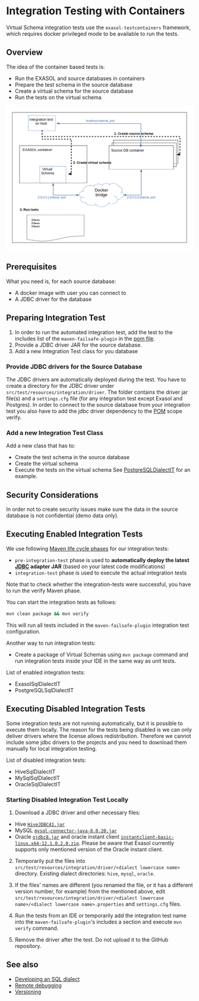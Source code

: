 # Integration Testing with Containers

Virtual Schema integration tests use the `exasol-testcontainers` framework, which requires docker privileged mode to be available to run the tests.

## Overview

The idea of the container based tests is:
* Run the EXASOL and source databases in containers
* Prepare the test schema in the source database
* Create a virtual schema for the source database
* Run the tests on the virtual schema

![Integration test overview](../../images/integrationtest_overview.png)

## Prerequisites

What you need is, for each source database:

* A docker image with user you can connect to
* A JDBC driver for the database

## Preparing Integration Test

1. In order to run the automated integration test, add the test to the includes list of the `maven-failsafe-plugin` in the [pom file](../../../pom.xml).
2. Provide a JDBC driver JAR for the source database.
3. Add a new Integration Test class for you database

### Provide JDBC drivers for the Source Database

The JDBC drivers are automatically deployed during the test. You have to create a directory for the JDBC driver under `src/test/resources/integration/driver`. 
The folder contains the driver jar file(s) and a `settings.cfg` file (for any integration test except Exasol and Postgres).
In order to connect to the source database from your integration test you also have to add the jdbc driver dependency to the [POM](../../../pom.xml) scope verify.

### Add a new Integration Test Class

Add a new class that has to:
* Create the test schema in the source database
* Create the virtual schema
* Execute the tests on the virtual schema
See [PostgreSQLDialectIT](../../../src/test/java/com/exasol/adapter/dialects/postgresql/PostgreSQLSqlDialectIT.java) for an example.

## Security Considerations

In order not to create security issues make sure the data in the source database is not confidential (demo data only).

## Executing Enabled Integration Tests

We use following [Maven life cycle phases](https://maven.apache.org/guides/introduction/introduction-to-the-lifecycle.html) for our integration tests:

* `pre-integration-test` phase is used to **automatically deploy the latest [JDBC](https://www.exasol.com/support/secure/attachment/66315/EXASOL_JDBC-6.1.rc1.tar.gz) adapter JAR** (based on your latest code modifications)
* `integration-test` phase is used to execute the actual integration tests

Note that to check whether the integration-tests were successful, you have to run the verify Maven phase.

You can start the integration tests as follows:

```bash
mvn clean package && mvn verify
```

This will run all tests included in the `maven-failsafe-plugin` integration test configuration.

Another way to run integration tests:

* Create a package of Virtual Schemas using `mvn package` command and run integration tests inside your IDE in the same way as unit tests.

List of enabled integration tests:

* ExasolSqlDialectIT
* PostgreSQLSqlDialectIT


## Executing Disabled Integration Tests

Some integration tests are not running automatically, but it is possible to execute them locally. 
The reason for the tests being disabled is we can only deliver drivers where the license allows redistribution.
Therefore we cannot include some jdbc drivers to the projects and you need to download them manually for local integration testing.

List of disabled integration tests:

* HiveSqlDialectIT
* MySqlSqlDialectIT
* OracleSqlDialectIT

### Starting Disabled Integration Test Locally

1. Download a JDBC driver and other necessary files: 
 - Hive [`HiveJDBC41.jar`](https://www.cloudera.com/downloads/connectors/hive/jdbc/2-5-4.html)
 - MySQL [`mysql-connector-java-8.0.20.jar`](https://dev.mysql.com/downloads/connector/j/)
 - Oracle [`ojdbc8.jar`](https://www.oracle.com/database/technologies/appdev/jdbc-ucp-19c-downloads.html) and oracle instant client [`instantclient-basic-linux.x64-12.1.0.2.0.zip`](https://www.oracle.com/database/technologies/instant-client/linux-x86-64-downloads.html). Please be aware that Exasol currently supports only mentioned version of the Oracle instant client.  
2. Temporarily put the files into `src/test/resources/integration/driver/<dialect lowercase name>` directory. Existing dialect directories: `hive`, `mysql`, `oracle`.

3. If the files' names are different (you renamed the file, or it has a different version number, for example) from the mentioned above, edit `src/test/resources/integration/driver/<dialect lowercase name>/<dialect lowercase name>.properties` and `settings.cfg` files.
4. Run the tests from an IDE or temporarily add the integration test name into the `maven-failsafe-plugin`'s includes a section and execute `mvn verify` command.
5. Remove the driver after the test. Do not upload it to the GitHub repository.

## See also

* [Developing an SQL dialect](developing_a_dialect.md)
* [Remote debugging](../remote_debugging.md)
* [Versioning](../versioning.md)
